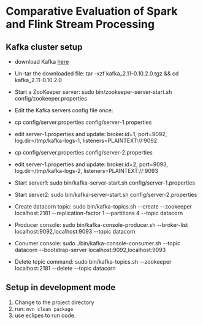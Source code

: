 # Comparative Evaluation of Spark and Flink Stream Processing


## Kafka cluster setup
* download Kafka [here](https://www.apache.org/dyn/closer.cgi?path=/kafka/0.10.2.0/kafka_2.11-0.10.2.0.tgz)

* Un-tar the downloaded file: tar -xzf kafka_2.11-0.10.2.0.tgz && cd kafka_2.11-0.10.2.0
* Start a ZooKeeper server: sudo bin/zookeeper-server-start.sh config/zookeeper.properties

* Edit the Kafka servers config file once:
 * cp config/server.properties config/server-1.properties
 * edit server-1.properties and update: broker.id=1, port=9092, log.dir=/tmp/kafka-logs-1, listeners=PLAINTEXT://:9092
 * cp config/server.properties config/server-2.properties
 * edit server-1.properties and update: broker.id=2, port=9093, log.dir=/tmp/kafka-logs-2, listeners=PLAINTEXT://:9093  
* Start server1: sudo bin/kafka-server-start.sh config/server-1.properties
* Start server2: sudo bin/kafka-server-start.sh config/server-2.properties
* Create datacorn topic: sudo bin/kafka-topics.sh --create --zookeeper localhost:2181 --replication-factor 1 --partitions 4 --topic datacorn
* Producer console: sudo bin/kafka-console-producer.sh --broker-list localhost:9092,localhost:9093 --topic datacorn
* Conumer console: sudo ./bin/kafka-console-consumer.sh --topic datacorn --bootstrap-server localhost:9092,localhost:9093
* Delete topic command: sudo bin/kafka-topics.sh --zookeeper localhost:2181 --delete --topic datacorn

## Setup in  development mode

1. Change to the project directory
2. run:  `mvn clean package`
3. use eclipes to run code.
